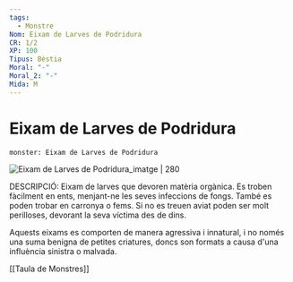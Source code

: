 ```yaml
---
tags:
  - Monstre
Nom: Eixam de Larves de Podridura
CR: 1/2
XP: 100
Tipus: Bèstia
Moral: "-"
Moral_2: "-"
Mida: M
---
```

# Eixam de Larves de Podridura

```statblock
monster: Eixam de Larves de Podridura
```

![Eixam de Larves de Podridura_imatge | 280](https://static.wikia.nocookie.net/forgottenrealms/images/6/6b/Rot_grub_3e.png/revision/latest?cb=20210204041743)

DESCRIPCIÓ: 
Eixam de larves que devoren matèria orgànica. Es troben fàcilment en ents, menjant-ne les seves infeccions de fongs. També es poden trobar en carronya o fems. Si no es treuen aviat poden ser molt perilloses, devorant la seva víctima des de dins.

Aquests eixams es comporten de manera agressiva i innatural, i no només una suma benigna de petites criatures, doncs son formats a causa d'una influència sinistra o malvada.

[[Taula de Monstres]]

